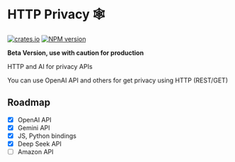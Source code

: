 # HTTP Privacy 🕸️

[![crates.io](https://img.shields.io/crates/v/privacy_http_sdk)](https://crates.io/crates/privacy_http_sdk)
[![NPM version](https://img.shields.io/npm/v/http-privacy-js.svg)](https://npmjs.org/package/http-privacy-js)


**Beta Version, use with caution for production**

HTTP and AI for privacy APIs

You can use OpenAI API and others for get privacy using HTTP (REST/GET)

## Roadmap

- [x] OpenAI API
- [x] Gemini API
- [x] JS, Python bindings
- [x] Deep Seek API
- [ ] Amazon API

